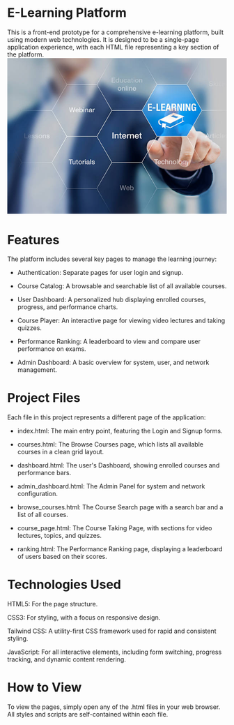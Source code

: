 # E-Learning Platform
This is a front-end prototype for a comprehensive e-learning platform, built using modern web technologies. It is designed to be a single-page application experience, with each HTML file representing a key section of the platform.
![elearning](https://github.com/MulukenSholaye/elearning/blob/b384c3584a6c6c42efc28a65175e67243fee92e1/screenshots/istockphoto-499924122-612x612.jpg)
# Features
The platform includes several key pages to manage the learning journey:

* Authentication: Separate pages for user login and signup.

* Course Catalog: A browsable and searchable list of all available courses.

* User Dashboard: A personalized hub displaying enrolled courses, progress, and performance charts.

* Course Player: An interactive page for viewing video lectures and taking quizzes.

* Performance Ranking: A leaderboard to view and compare user performance on exams.

* Admin Dashboard: A basic overview for system, user, and network management.

# Project Files
Each file in this project represents a different page of the application:

* index.html: The main entry point, featuring the Login and Signup forms.

* courses.html: The Browse Courses page, which lists all available courses in a clean grid layout.

* dashboard.html: The user's Dashboard, showing enrolled courses and performance bars.

* admin_dashboard.html: The Admin Panel for system and network configuration.

* browse_courses.html: The Course Search page with a search bar and a list of all courses.

* course_page.html: The Course Taking Page, with sections for video lectures, topics, and quizzes.

* ranking.html: The Performance Ranking page, displaying a leaderboard of users based on their scores.

# Technologies Used
HTML5: For the page structure.

CSS3: For styling, with a focus on responsive design.

Tailwind CSS: A utility-first CSS framework used for rapid and consistent styling.

JavaScript: For all interactive elements, including form switching, progress tracking, and dynamic content rendering.

# How to View
To view the pages, simply open any of the .html files in your web browser. All styles and scripts are self-contained within each file.
